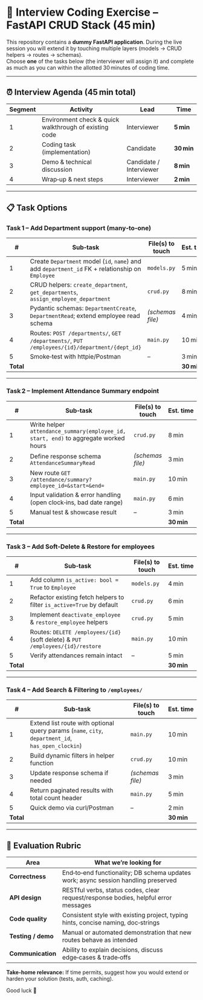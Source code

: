 
# 🎯 Interview Coding Exercise – FastAPI CRUD Stack (45 min)

This repository contains a **dummy FastAPI application**. During the live session you will extend it by touching multiple layers (models → CRUD helpers → routes → schemas).  
Choose **one** of the tasks below (the interviewer will assign it) and complete as much as you can within the allotted 30 minutes of coding time.

---

## ⏰ Interview Agenda (45 min total)

| Segment | Activity | Lead | Time |
|---------|----------|------|------|
| 1 | Environment check & quick walkthrough of existing code | Interviewer | **5 min** |
| 2 | Coding task (implementation) | Candidate | **30 min** |
| 3 | Demo & technical discussion | Candidate / Interviewer | **8 min** |
| 4 | Wrap‑up & next steps | Interviewer | **2 min** |

---

## 📋 Task Options

### Task 1 – Add **Department** support (many‑to‑one)

| # | Sub‑task | File(s) to touch | Est. time |
|---|----------|------------------|-----------|
| 1 | Create `Department` model (`id`, `name`) and add `department_id` FK + relationship on `Employee` | `models.py` | 5 min |
| 2 | CRUD helpers: `create_department`, `get_departments`, `assign_employee_department` | `crud.py` | 8 min |
| 3 | Pydantic schemas: `DepartmentCreate`, `DepartmentRead`; extend employee read schema | *(schemas file)* | 4 min |
| 4 | Routes: `POST /departments/`, `GET /departments/`, `PUT /employees/{id}/department/{dept_id}` | `main.py` | 10 min |
| 5 | Smoke‑test with httpie/Postman | – | 3 min |
| **Total** | | | **30 min** |

---

### Task 2 – Implement **Attendance Summary** endpoint

| # | Sub‑task | File(s) to touch | Est. time |
|---|----------|------------------|-----------|
| 1 | Write helper `attendance_summary(employee_id, start, end)` to aggregate worked hours | `crud.py` | 8 min |
| 2 | Define response schema `AttendanceSummaryRead` | *(schemas file)* | 3 min |
| 3 | New route `GET /attendance/summary?employee_id=&start=&end=` | `main.py` | 10 min |
| 4 | Input validation & error handling (open clock‑ins, bad date range) | `main.py` | 6 min |
| 5 | Manual test & showcase result | – | 3 min |
| **Total** | | | **30 min** |

---

### Task 3 – Add **Soft‑Delete & Restore** for employees

| # | Sub‑task | File(s) to touch | Est. time |
|---|----------|------------------|-----------|
| 1 | Add column `is_active: bool = True` to `Employee` | `models.py` | 4 min |
| 2 | Refactor existing fetch helpers to filter `is_active=True` by default | `crud.py` | 6 min |
| 3 | Implement `deactivate_employee` & `restore_employee` helpers | `crud.py` | 5 min |
| 4 | Routes: `DELETE /employees/{id}` (soft delete) & `PUT /employees/{id}/restore` | `main.py` | 10 min |
| 5 | Verify attendances remain intact | – | 5 min |
| **Total** | | | **30 min** |

---

### Task 4 – Add **Search & Filtering** to `/employees/`

| # | Sub‑task | File(s) to touch | Est. time |
|---|----------|------------------|-----------|
| 1 | Extend list route with optional query params (`name`, `city`, `department_id`, `has_open_clockin`) | `main.py` | 10 min |
| 2 | Build dynamic filters in helper function | `crud.py` | 10 min |
| 3 | Update response schema if needed | *(schemas file)* | 3 min |
| 4 | Return paginated results with total count header | `main.py` | 5 min |
| 5 | Quick demo via curl/Postman | – | 2 min |
| **Total** | | | **30 min** |

---

## 📝 Evaluation Rubric

| Area | What we’re looking for |
|------|-----------------------|
| **Correctness** | End‑to‑end functionality; DB schema updates work; async session handling preserved |
| **API design** | RESTful verbs, status codes, clear request/response bodies, helpful error messages |
| **Code quality** | Consistent style with existing project, typing hints, concise naming, doc‑strings |
| **Testing / demo** | Manual or automated demonstration that new routes behave as intended |
| **Communication** | Ability to explain decisions, discuss edge‑cases & trade‑offs |

**Take‑home relevance:** If time permits, suggest how you would extend or harden your solution (tests, auth, caching).

Good luck 🚀
